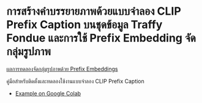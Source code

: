 # การสร้างคำบรรยายภาพด้วยแบบจำลอง CLIP Prefix Caption บนชุดข้อมูล Traffy Fondue และการใช้ Prefix Embedding จัดกลุ่มรูปภาพ
[ผลการทดลองจัดกลุ่มรูปภาพด้วย Prefix Embeddings](https://wandb.ai/sahaz/prefix_embed_traffyV4/reports/Weave-traffyv8-22-11-25-14-15-18---VmlldzozMDMzNDMy?accessToken=7pmmkulcigofd0acltil0zqv5rney73yowlvbra5ro70uabzzm0r53hh1y8dqu4v)

คู่มือสำหรับติดตั้งและทดลองใช้งานแบบจำลอง CLIP Prefix Caption
* [Example on Google Colab](https://colab.research.google.com/drive/1k87uXkK9Zz5wwxOsNpZ3d0o48v6vaMaP?usp=sharing)
